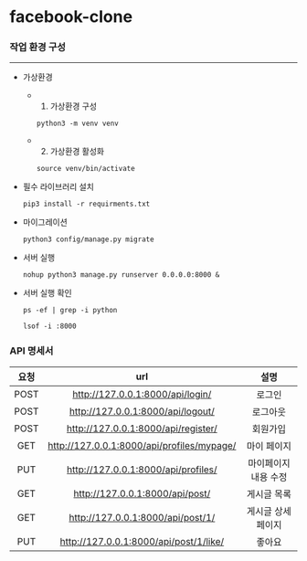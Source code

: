 # facebook-clone

### 작업 환경 구성
---
- 가상환경
    - 1. 가상환경 구성
        ```
        python3 -m venv venv
        ``` 

    - 2. 가상환경 활성화
        ```
        source venv/bin/activate
        ```

- 필수 라이브러리 설치
    ```
    pip3 install -r requirments.txt
    ```

- 마이그레이션
    ```
    python3 config/manage.py migrate
    ```

- 서버 실행
    ```
    nohup python3 manage.py runserver 0.0.0.0:8000 &

    ```

- 서버 실행 확인
    ```
    ps -ef | grep -i python

    lsof -i :8000
    ```


### API 명세서
|요청|url|설명|
|:---:|:---:|:---:|
|POST|http://127.0.0.1:8000/api/login/|로그인|
|POST|http://127.0.0.1:8000/api/logout/|로그아웃|
|POST|http://127.0.0.1:8000/api/register/|회원가입|
|GET|http://127.0.0.1:8000/api/profiles/mypage/|마이 페이지|
|PUT|http://127.0.0.1:8000/api/profiles/|마이페이지 내용 수정|
|GET|http://127.0.0.1:8000/api/post/|게시글 목록|
|GET|http://127.0.0.1:8000/api/post/1/|게시글 상세 페이지|
|PUT|http://127.0.0.1:8000/api/post/1/like/|좋아요|
